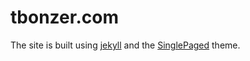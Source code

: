 tbonzer.com
===========

The site is built using [jekyll](http://jekyllrb.com/) and the
[SinglePaged](https://github.com/t413/SinglePaged) theme.


